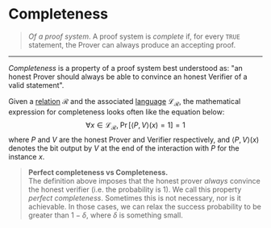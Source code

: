 # Completeness
> *Of a proof system*. A proof system is *complete* if, for every `TRUE` statement, the Prover can always produce an accepting proof. 
---

*Completeness* is a property of a proof system best understood as: "an honest Prover should always be able to convince an honest Verifier of a valid statement".

Given a [relation](../intro_to_zk/what_is_proving.md#relations) $\mathcal{R}$ and the associated [language](../intro_to_zk/what_is_proving.md#languages) $\mathcal{L}_\mathcal{R}$, the mathematical expression for completeness looks often like the equation below: 
$$
\forall x \in \mathcal{L}_\mathcal{R}, \; \Pr\left[ \langle P, V \rangle(x) = 1 \right] = 1
$$
where $P$ and $V$ are the honest Prover and Verifier respectively, and $\langle P, V \rangle(x)$ denotes the bit output by $V$ at the end of the interaction with $P$ for the instance $x$.

> **Perfect completeness vs Completeness.**  
> The definition above imposes that the honest prover *always* convince the honest verifier (i.e. the probability is 1). We call this property *perfect completeness*. Sometimes this is not necessary, nor is it achievable. In those cases, we can relax the success probability to be greater than $1 - \delta$, where $\delta$ is something small.